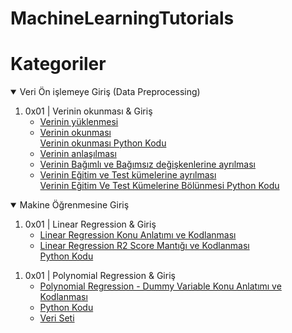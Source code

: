 # MachineLearningTutorials
<h1>Kategoriler</h1>
<details open="">
  <summary>Veri Ön işlemeye Giriş (Data Preprocessing) </summary>
<ol>
<li>0x01 | Verinin okunması &amp; Giriş
<ul>
<li><a href="https://drive.google.com/file/d/1fuXWHEldi4xoi3LSZk__qRFU_NDtfvnk/view?usp=sharing" rel="nofollow">Verinin yüklenmesi</a></li>
<li><a href="https://youtu.be/GlPgCXVQ6o0" rel="nofollow">Verinin okunması</a>
  </br>
  <a href="https://github.com/TalhaSoftware/MachineLearningTutorials/blob/Veri-%C3%96n-%C4%B0%C5%9Fleme/upload_data.py" rel="nofollow">Verinin okunması Python Kodu</a>
 </li>
  
<li><a href="https://youtu.be/2zja_UvRxWM" rel="nofollow">Verinin anlaşılması</a></li>
<li><a href="https://youtu.be/S_wZjVCGAzg" rel="nofollow">Verinin Bağımlı ve Bağımsız değişkenlerine ayrılması</a></li>
<li><a href="https://youtu.be/EKp7giVYOLI" rel="nofollow">Verinin Eğitim ve Test kümelerine ayrılması</a>
</br>
  <a href="https://github.com/TalhaSoftware/MachineLearningTutorials/blob/Veri-%C3%96n-%C4%B0%C5%9Fleme/train_test_split.py" rel="nofollow">Verinin Eğitim Ve Test Kümelerine Bölünmesi Python Kodu</a>
  </li>

</ul>
</li>

</ul>
</ol>
</details>

<details open="">
  <summary>Makine Öğrenmesine Giriş </summary>
<ol>
<li>0x01 | Linear Regression &amp; Giriş
<ul>
<li><a href="https://youtu.be/Nz7wb_vxzgM" rel="nofollow">Linear Regression Konu Anlatımı ve Kodlanması</a></li>
<li><a href="https://youtu.be/E3jBHgkBiWk" rel="nofollow">Linear Regression R2 Score Mantığı ve Kodlanması</a>
 </br> 
  <a href="https://github.com/TalhaSoftware/MachineLearningTutorials/blob/Veri-%C3%96n-%C4%B0%C5%9Fleme/r2_score.py" rel="nofollow">Python Kodu</a>
 </li>
  

</ul>
</li>

</ul>
</ol>

<ol>
<li>0x01 | Polynomial Regression &amp; Giriş
<ul>
<li><a href="https://youtu.be/2TqzEzYe0iY" rel="nofollow">Polynomial Regression - Dummy Variable Konu Anlatımı ve Kodlanması</a></li>
<li>
 <a href="https://github.com/TalhaSoftware/MachineLearningTutorials/tree/PolynomialRegression/poly.py" rel="nofollow">Python Kodu</a>
 </li>
  <li>
 <a href="https://github.com/TalhaSoftware/MachineLearningTutorials/tree/PolynomialRegression/weight-height.csv" rel="nofollow">Veri Seti</a>
 </li>

</ul>
</li>

</ul>
</ol>



</details>
